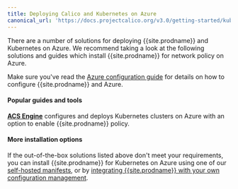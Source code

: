 ```yaml
---
title: Deploying Calico and Kubernetes on Azure
canonical_url: 'https://docs.projectcalico.org/v3.0/getting-started/kubernetes/installation/azure'
---
```


There are a number of solutions for deploying {{site.prodname}} and Kubernetes on Azure.  We recommend taking
a look at the following solutions and guides which install {{site.prodname}} for network policy on Azure.

Make sure you've read the [Azure configuration guide](../../../reference/public-cloud/azure) for details on how to configure {{site.prodname}} and Azure.

#### Popular guides and tools

**[ACS Engine][acs-engine]** configures and deploys Kubernetes clusters on Azure with an option to enable {{site.prodname}} policy.

#### More installation options

If the out-of-the-box solutions listed above don't meet your requirements, you can install {{site.prodname}} for Kubernetes
on Azure using one of our [self-hosted manifests][self-hosted], or by [integrating {{site.prodname}} with your own configuration management][integration-guide].

[acs-engine]: https://github.com/Azure/acs-engine/blob/master/docs/kubernetes.md
[self-hosted]: hosted
[integration-guide]: integration

